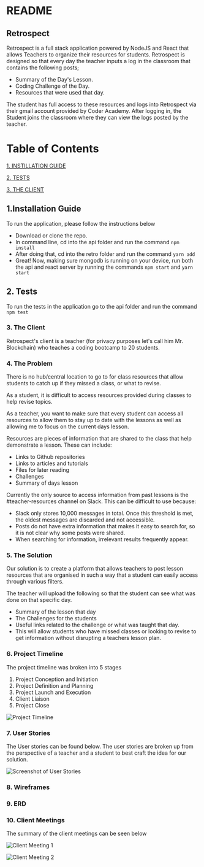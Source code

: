 # README

## Retrospect

Retrospect is a full stack application powered by NodeJS and React that allows Teachers to organize their resources for students. Retrospect is designed so that every day the teacher inputs a log in the classroom that contains the following posts;
- Summary of the Day's Lesson.
- Coding Challenge of the Day.
- Resources that were used that day.

The student has full access to these resources and logs into Retrospect via their gmail account provided by Coder Academy. After logging in, the Student joins the classroom where they can view the logs posted by the teacher.

# Table of Contents
[1. INSTILLATION GUIDE](#instillation)

[2. TESTS ](#tests)

[3. THE CLIENT ](#theclient)

## 1.Installation Guide
To run the application, please follow the instructions below
- Download or clone the repo.
- In command line, cd into the api folder and run the command `npm install`
- After doing that, cd into the retro folder and run the command `yarn add`
- Great! Now, making sure mongodb is running on your device, run both the api and react server by running the commands `npm start` and `yarn start`

## 2. Tests
To run the tests in the application go to the api folder and run the command `npm test`


### 3. The Client
Retrospect's client is a teacher (for privacy purposes let's call him Mr. Blockchain) who teaches a coding bootcamp to 20 students.

### 4. The Problem

There is no hub/central location to go to for class resources that allow students to catch up if they missed a class, or what to revise.

As a student, it is difficult to access resources provided during classes to help revise topics.

As a teacher, you want to make sure that every student can access all resources to allow them to stay up to date with the lessons as well as allowing me to focus on the current days lesson.

Resources are pieces of information that are shared to the class that help demonstrate a lesson. These can include:
- Links to Github repositories
- Links to articles and tutorials
- Files for later reading
- Challenges
- Summary of days lesson

Currently the only source to access information from past lessons is the #teacher-resources channel on Slack. This can be difficult to use because:
- Slack only stores 10,000 messages in total. Once this threshold is met, the oldest messages are discarded and not accessible.
- Posts do not have extra information that makes it easy to search for, so it is not clear why some posts were shared.
- When searching for information, irrelevant results frequently appear.

### 5. The Solution

Our solution is to create a platform that allows teachers to post lesson resources that are organised in such a way that a student can easily access through various filters.

The teacher will upload the following so that the student can see what was done on that specific day.
- Summary of the lesson that day
- The Challenges for the students
- Useful links related to the challenge or what was taught that day.
- This will allow students who have missed classes or looking to revise to get information without disrupting a teachers lesson plan.

### 6. Project Timeline

The project timeline was broken into 5 stages

1. Project Conception and Initiation
1. Project Definition and Planning
1. Project Launch and Execution
1. Client Liaison
1. Project Close

![Project Timeline](retro/src/project_timeline.png)

### 7. User Stories

The User stories can be found below. The user stories are broken up from the perspective of a teacher and a student to best craft the idea for our solution.

![Screenshot of User Stories](retro/src/userstories.png)

### 8. Wireframes  

### 9. ERD

### 10. Client Meetings

The summary of the client meetings can be seen below

![Client Meeting 1](retro/src/clientmeeting_1.png)

![Client Meeting 2](/retro/src/clientmeeting_2.png)
